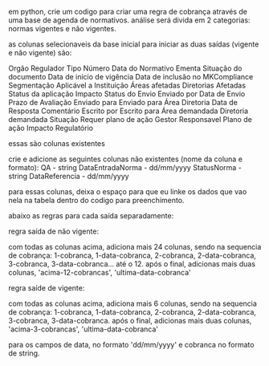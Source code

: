 em python, crie um codigo para criar uma regra de cobrança através de uma base de agenda de normativos.
análise será divida em 2 categorias:
normas vigentes e não vigentes.


as colunas selecionaveis da base inicial para iniciar as duas saídas (vigente e não vigente) são:

Orgão Regulador
Tipo
Número
Data do Normativo
Ementa
Situação do documento
Data de início de vigência
Data de inclusão no MKCompliance
Segmentação
Aplicável a Instituição
Áreas afetadas
Diretorias Afetadas
Status da aplicação
Impacto
Status do Envio
Enviado por
Data de Envio
Prazo de Avaliação
Enviado para
Enviado para Área
Diretoria
Data de Resposta
Comentário
Escrito por
Escrito para
Área demandada
Diretoria demandada
Situação
Requer plano de ação
Gestor Responsavel
Plano de ação
Impacto Regulatório

essas são colunas existentes

crie e adicione as seguintes colunas não existentes (nome da coluna e formato):
QA - string
DataEntradaNorma - dd/mm/yyyy
StatusNorma - string
DataReferencia - dd/mm/yyyy

para essas colunas, deixa o espaço para que eu linke os dados que vao nela na tabela dentro do codigo para preenchimento.

abaixo as regras para cada saída separadamente:

regra saída de não vigente:

com todas as colunas acima, adiciona mais 24 colunas, sendo na sequencia de cobrança: 1-cobranca, 1-data-cobranca, 2-cobranca, 2-data-cobranca, 3-cobranca, 3-data-cobranca... até o 12. após o final, adicionas mais duas colunas, 'acima-12-cobrancas', 'ultima-data-cobranca'

regra saíde de vigente:

com todas as colunas acima, adiciona mais 6 colunas, sendo na sequencia de cobrança: 1-cobranca, 1-data-cobranca, 2-cobranca, 2-data-cobranca, 3-cobranca, 3-data-cobranca. após o final, adicionas mais duas colunas, 'acima-3-cobrancas', 'ultima-data-cobranca'

para os campos de data, no formato 'dd/mm/yyyy' e cobranca no formato de string.
